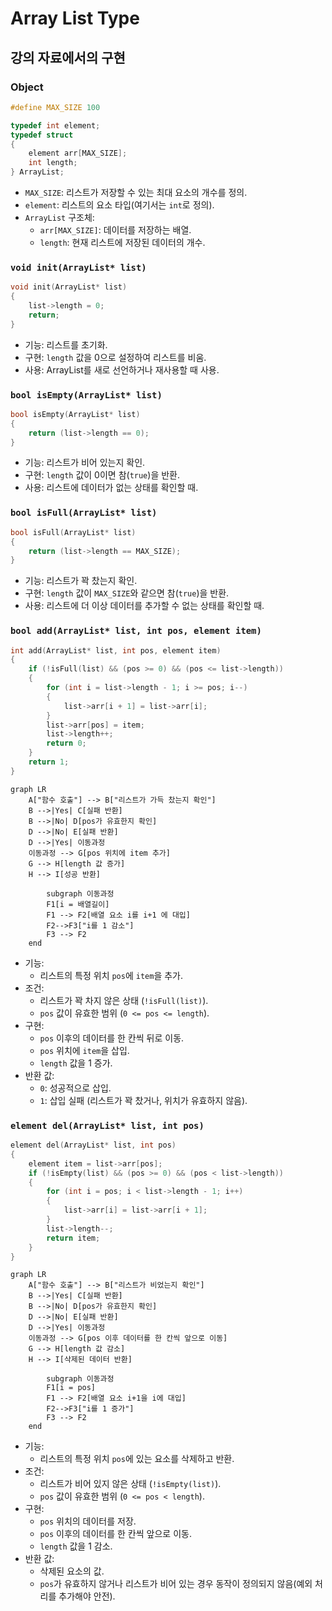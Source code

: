 # Array List Type

## 강의 자료에서의 구현

### Object

```c
#define MAX_SIZE 100

typedef int element;
typedef struct
{
	element arr[MAX_SIZE];
	int length;
} ArrayList;
```

- `MAX_SIZE`: 리스트가 저장할 수 있는 최대 요소의 개수를 정의.
- `element`: 리스트의 요소 타입(여기서는 `int`로 정의).
- `ArrayList` 구조체:
    - `arr[MAX_SIZE]`: 데이터를 저장하는 배열.
    - `length`: 현재 리스트에 저장된 데이터의 개수.

### `void init(ArrayList* list)`

```c
void init(ArrayList* list)
{
	list->length = 0;
	return;
}
```

- 기능: 리스트를 초기화.
- 구현: `length` 값을 0으로 설정하여 리스트를 비움.
- 사용: ArrayList를 새로 선언하거나 재사용할 때 사용.

### `bool isEmpty(ArrayList* list)`

```c
bool isEmpty(ArrayList* list)
{
	return (list->length == 0);
}
```

- 기능: 리스트가 비어 있는지 확인.
- 구현: `length` 값이 0이면 참(`true`)을 반환.
- 사용: 리스트에 데이터가 없는 상태를 확인할 때.

### `bool isFull(ArrayList* list)`

```c
bool isFull(ArrayList* list)
{
	return (list->length == MAX_SIZE);
}
```

- 기능: 리스트가 꽉 찼는지 확인.
- 구현: `length` 값이 `MAX_SIZE`와 같으면 참(`true`)을 반환.
- 사용: 리스트에 더 이상 데이터를 추가할 수 없는 상태를 확인할 때.

### `bool add(ArrayList* list, int pos, element item)`

```c
int add(ArrayList* list, int pos, element item)
{
	if (!isFull(list) && (pos >= 0) && (pos <= list->length))
	{
		for (int i = list->length - 1; i >= pos; i--)
		{
			list->arr[i + 1] = list->arr[i];
		}
		list->arr[pos] = item;
		list->length++;
		return 0;
	}
	return 1;
}
```

```mermaid
graph LR
    A["함수 호출"] --> B["리스트가 가득 찼는지 확인"]
    B -->|Yes| C[실패 반환]
    B -->|No| D[pos가 유효한지 확인]
    D -->|No| E[실패 반환]
    D -->|Yes| 이동과정
    이동과정 --> G[pos 위치에 item 추가]
    G --> H[length 값 증가]
    H --> I[성공 반환]

		subgraph 이동과정
	    F1[i = 배열길이]
	    F1 --> F2[배열 요소 i를 i+1 에 대입]
	    F2-->F3["i를 1 감소"]
	    F3 --> F2
	end
```

- 기능:
    - 리스트의 특정 위치 `pos`에 `item`을 추가.
- 조건:
    - 리스트가 꽉 차지 않은 상태 (`!isFull(list)`).
    - `pos` 값이 유효한 범위 (`0 <= pos <= length`).
- 구현:
    - `pos` 이후의 데이터를 한 칸씩 뒤로 이동.
    - `pos` 위치에 `item`을 삽입.
    - `length` 값을 1 증가.
- 반환 값:
    - `0`: 성공적으로 삽입.
    - `1`: 삽입 실패 (리스트가 꽉 찼거나, 위치가 유효하지 않음).

### `element del(ArrayList* list, int pos)`

```c
element del(ArrayList* list, int pos)
{
	element item = list->arr[pos];
	if (!isEmpty(list) && (pos >= 0) && (pos < list->length))
	{
		for (int i = pos; i < list->length - 1; i++)
		{
			list->arr[i] = list->arr[i + 1];
		}
		list->length--;
		return item;
	}
}
```

```mermaid
graph LR
    A["함수 호출"] --> B["리스트가 비었는지 확인"]
    B -->|Yes| C[실패 반환]
    B -->|No| D[pos가 유효한지 확인]
    D -->|No| E[실패 반환]
    D -->|Yes| 이동과정
    이동과정 --> G[pos 이후 데이터를 한 칸씩 앞으로 이동]
    G --> H[length 값 감소]
    H --> I[삭제된 데이터 반환]

		subgraph 이동과정
	    F1[i = pos]
	    F1 --> F2[배열 요소 i+1을 i에 대입]
	    F2-->F3["i를 1 증가"]
	    F3 --> F2
	end
```

- 기능:
    - 리스트의 특정 위치 `pos`에 있는 요소를 삭제하고 반환.
- 조건:
    - 리스트가 비어 있지 않은 상태 (`!isEmpty(list)`).
    - `pos` 값이 유효한 범위 (`0 <= pos < length`).
- 구현:
    - `pos` 위치의 데이터를 저장.
    - `pos` 이후의 데이터를 한 칸씩 앞으로 이동.
    - `length` 값을 1 감소.
- 반환 값:
    - 삭제된 요소의 값.
    - `pos`가 유효하지 않거나 리스트가 비어 있는 경우 동작이 정의되지 않음(예외 처리를 추가해야 안전).